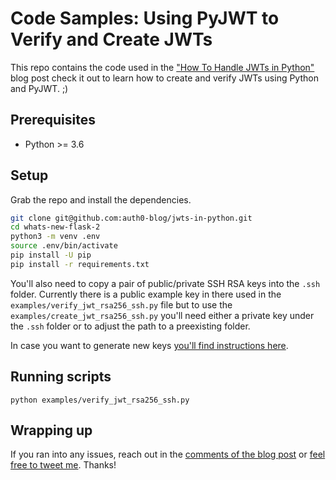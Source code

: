 # Code Samples: Using PyJWT to Verify and Create JWTs

This repo contains the code used in the ["How To Handle JWTs in Python"](https://auth0.com/blog/how-to-handle-jwt-in-python) blog post check it out to learn how to create and verify JWTs using Python and PyJWT. ;)

## Prerequisites

- Python >= 3.6

## Setup

Grab the repo and install the dependencies.

```bash
git clone git@github.com:auth0-blog/jwts-in-python.git
cd whats-new-flask-2
python3 -m venv .env
source .env/bin/activate
pip install -U pip
pip install -r requirements.txt
```

You'll also need to copy a pair of public/private SSH RSA keys into the `.ssh` folder. Currently there is a public example key in there used in the `examples/verify_jwt_rsa256_ssh.py` file but to use the `examples/create_jwt_rsa256_ssh.py` you'll need either a private key under the `.ssh` folder or to adjust the path to a preexisting folder.

In case you want to generate new keys [you'll find instructions here](https://auth0.com/blog/how-to-handle-jwt-in-python/#Generating-a-RSA-Key-Pair).

## Running scripts

```console
python examples/verify_jwt_rsa256_ssh.py
```

## Wrapping up

If you ran into any issues, reach out in the [comments of the blog post](https://auth0.com/blog/how-to-handle-jwt-in-python) or [feel free to tweet me](https://twitter.com/jesstemporal). Thanks!